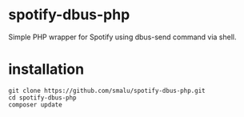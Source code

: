 # spotify-dbus-php
Simple PHP wrapper for Spotify using dbus-send command via shell.


# installation
```
git clone https://github.com/smalu/spotify-dbus-php.git
cd spotify-dbus-php
composer update
```



